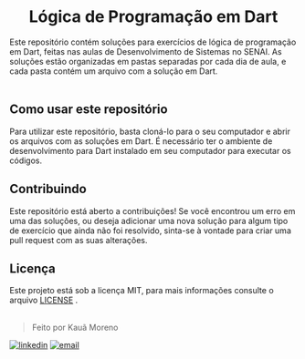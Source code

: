 <h1 align="center">Lógica de Programação em Dart</h1>
Este repositório contém soluções para exercícios de lógica de programação em Dart, feitas nas aulas de Desenvolvimento de Sistemas no SENAI. As soluções estão organizadas em pastas separadas por cada dia de aula, e cada pasta contém um arquivo com a solução em Dart.
<br><br>

## Como usar este repositório
Para utilizar este repositório, basta cloná-lo para o seu computador e abrir os arquivos com as soluções em Dart. É necessário ter o ambiente de desenvolvimento para Dart instalado em seu computador para executar os códigos.

## Contribuindo
Este repositório está aberto a contribuições! Se você encontrou um erro em uma das soluções, ou deseja adicionar uma nova solução para algum tipo de exercício que ainda não foi resolvido, sinta-se à vontade para criar uma pull request com as suas alterações.

## Licença
Este projeto está sob a licença MIT, para mais informações consulte o arquivo [LICENSE](LICENSE) .
<br><br>

> Feito por Kauã Moreno 

[![linkedin](https://img.shields.io/badge/LinkedIn-0077B5?style=for-the-badge&logo=linkedin&logoColor=white)](https://www.linkedin.com/in/kauamoreno/)
[![email](https://img.shields.io/badge/Gmail-D14836?style=for-the-badge&logo=gmail&logoColor=white)](mailto:kaua.moreno2005@gmail.com)
</div>
